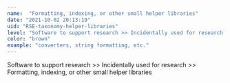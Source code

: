 ```yaml
---
name:  "Formatting, indexing, or other small helper libraries"
date: "2021-10-02 20:13:19"
uid: "RSE-taxonomy-helper-libraries"
level: "Software to support research >> Incidentally used for research >> Formatting, indexing, or other small helper libraries"
color: "brown"
example: "converters, string formatting, etc." 
---
```


Software to support research >> Incidentally used for research >> Formatting, indexing, or other small helper libraries